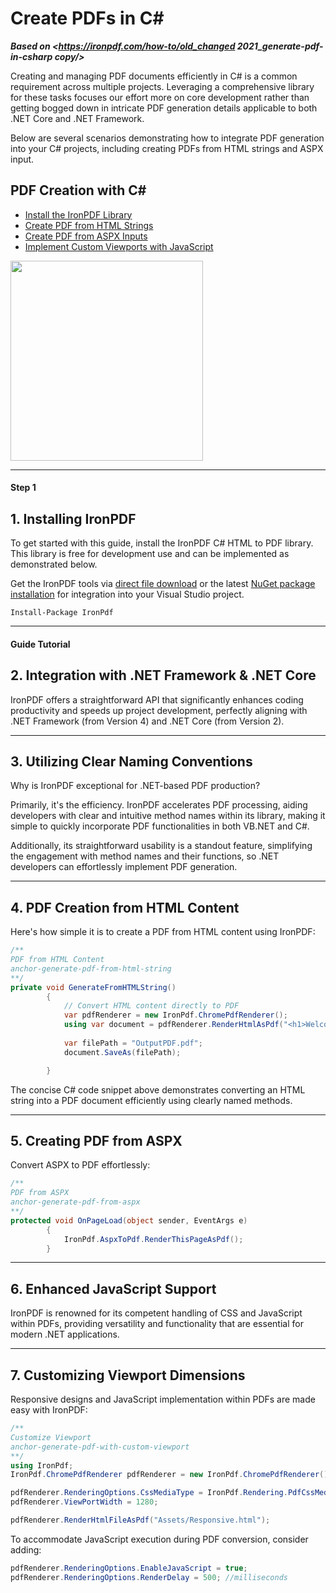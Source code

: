 # Create PDFs in C&num;

***Based on <https://ironpdf.com/how-to/old_changed 2021_generate-pdf-in-csharp copy/>***


Creating and managing PDF documents efficiently in C# is a common requirement across multiple projects. Leveraging a comprehensive library for these tasks focuses our effort more on core development rather than getting bogged down in intricate PDF generation details applicable to both .NET Core and .NET Framework.

Below are several scenarios demonstrating how to integrate PDF generation into your C# projects, including creating PDFs from HTML strings and ASPX input.

<div class="learnn-how-section">
  <div class="row">
    <div class="col-sm-6">
      <h2>PDF Creation with C#</h2>
      <ul class="list-unstyled">
        <li><a href="#anchor-1-install-the-free-c-library">Install the IronPDF Library</a></li>
        <li><a href="#anchor-4-generate-pdf-from-html-string">Create PDF from HTML Strings</a></li>
        <li><a href="#anchor-5-generate-pdf-from-aspx">Create PDF from ASPX Inputs</a></li>
        <li><a href="#anchor-7-generate-pdf-with-custom-viewport">Implement Custom Viewports with JavaScript</a></li>
    </div>
    <div class="col-sm-6">
      <div class="download-card">
        <a href="https://ironpdf.com/csharp-pdf.pdf" target="_blank">
          <img style="box-shadow: none; width: 308px; height: 320px;" src="https://ironpdf.com/img/faq/pdf-in-csharp-no-button.svg" class="img-responsive learn-how-to-img">
        </a>
      </div>
    </div>
  </div>
</div>

<hr class="separator">

<h4 class="tutorial-segment-title">Step 1</h4>

## 1. Installing IronPDF

To get started with this guide, install the IronPDF C# HTML to PDF library. This library is free for development use and can be implemented as demonstrated below.

Get the IronPDF tools via [direct file download](https://ironpdf.com/packages/IronPdf.Package.For.Generate.PDF.Documents.zip) or the latest [NuGet package installation](https://www.nuget.org/packages/IronPdf) for integration into your Visual Studio project.

```shell
Install-Package IronPdf
```

<hr class="separator">
<h4 class="tutorial-segment-title">Guide Tutorial</h4>

## 2. Integration with .NET Framework & .NET Core 

IronPDF offers a straightforward API that significantly enhances coding productivity and speeds up project development, perfectly aligning with .NET Framework (from Version 4) and .NET Core (from Version 2).

<hr class="separator">

## 3. Utilizing Clear Naming Conventions 

Why is IronPDF exceptional for .NET-based PDF production?

Primarily, it's the efficiency. IronPDF accelerates PDF processing, aiding developers with clear and intuitive method names within its library, making it simple to quickly incorporate PDF functionalities in both VB.NET and C#.

Additionally, its straightforward usability is a standout feature, simplifying the engagement with method names and their functions, so .NET developers can effortlessly implement PDF generation.

<hr class="separator">

## 4. PDF Creation from HTML Content 

Here's how simple it is to create a PDF from HTML content using IronPDF:

```cs
/**
PDF from HTML Content
anchor-generate-pdf-from-html-string
**/
private void GenerateFromHTMLString()
        {
            // Convert HTML content directly to PDF
            var pdfRenderer = new IronPdf.ChromePdfRenderer();
            using var document = pdfRenderer.RenderHtmlAsPdf("<h1>Welcome to IronPDF</h1>");
            
            var filePath = "OutputPDF.pdf";
            document.SaveAs(filePath);

        }
```

The concise C# code snippet above demonstrates converting an HTML string into a PDF document efficiently using clearly named methods.

<hr class="separator">

## 5. Creating PDF from ASPX

Convert ASPX to PDF effortlessly:

```cs
/**
PDF from ASPX
anchor-generate-pdf-from-aspx
**/
protected void OnPageLoad(object sender, EventArgs e)
        {
            IronPdf.AspxToPdf.RenderThisPageAsPdf();
        }
```

<hr class="separator">

## 6. Enhanced JavaScript Support

IronPDF is renowned for its competent handling of CSS and JavaScript within PDFs, providing versatility and functionality that are essential for modern .NET applications.

<hr class="separator">

## 7. Customizing Viewport Dimensions  

Responsive designs and JavaScript implementation within PDFs are made easy with IronPDF:

```cs
/**
Customize Viewport
anchor-generate-pdf-with-custom-viewport
**/
using IronPdf;
IronPdf.ChromePdfRenderer pdfRenderer = new IronPdf.ChromePdfRenderer();

pdfRenderer.RenderingOptions.CssMediaType = IronPdf.Rendering.PdfCssMediaType.Screen;
pdfRenderer.ViewPortWidth = 1280; 

pdfRenderer.RenderHtmlFileAsPdf("Assets/Responsive.html");

```

To accommodate JavaScript execution during PDF conversion, consider adding:

```cs
pdfRenderer.RenderingOptions.EnableJavaScript = true;
pdfRenderer.RenderingOptions.RenderDelay = 500; //milliseconds
```